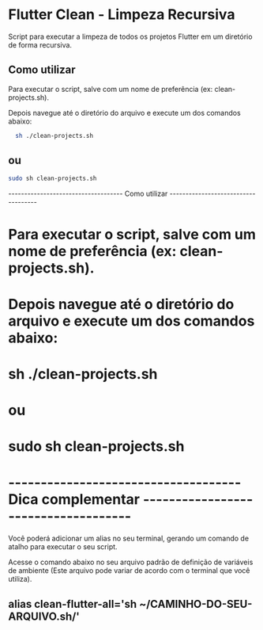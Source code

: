 # Flutter Clean - Limpeza Recursiva

Script para executar a limpeza de todos os projetos Flutter em um diretório de forma recursiva.

## Como utilizar

Para executar o script, salve com um nome de preferência (ex: clean-projects.sh).

Depois navegue até o diretório do arquivo e execute um dos comandos abaixo:

```bash
  sh ./clean-projects.sh
```
## ou
```bash
sudo sh clean-projects.sh
```

------------------------------------ Como utilizar ------------------------------------

# Para executar o script, salve com um nome de preferência (ex: clean-projects.sh).
# Depois navegue até o diretório do arquivo e execute um dos comandos abaixo:

# sh ./clean-projects.sh
# ou
# sudo sh clean-projects.sh


# ------------------------------------ Dica complementar ------------------------------------ #
Você poderá adicionar um alias no seu terminal, gerando um comando de atalho para executar o seu script.

Acesse o comando abaixo no seu arquivo padrão de definição de variáveis de ambiente (Este arquivo pode variar de acordo com o terminal que você utiliza).

## alias clean-flutter-all='sh ~/CAMINHO-DO-SEU-ARQUIVO.sh/'

